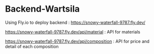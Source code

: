 # Backend-Wartsila

Using Fly.io to deploy backend : https://snowy-waterfall-9787.fly.dev/

https://snowy-waterfall-9787.fly.dev/api/material : API for materials

https://snowy-waterfall-9787.fly.dev/api/composition : API for price and detail of each composition
